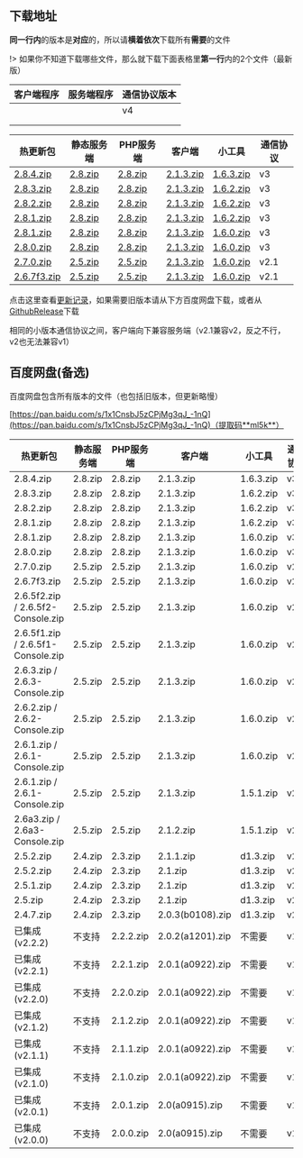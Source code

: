 ## 下载地址

**同一行内**的版本是**对应**的，所以请**横着依次**下载所有**需要**的文件

!> 如果你不知道下载哪些文件，那么就下载下面表格里**第一行**内的2个文件（最新版）

| 客户端程序 | 服务端程序 | 通信协议版本 |
| ---------- | ---------- | ------------ |
|            |            | v4           |
|            |            |              |
|            |            |              |



| 热更新包                                                     | 静态服务端                                                   | PHP服务端                                                    | 客户端                                                       | 小工具                                                       | 通信协议 |
| ------------------------------------------------------------ | ------------------------------------------------------------ | ------------------------------------------------------------ | ------------------------------------------------------------ | ------------------------------------------------------------ | -------- |
| [2.8.4.zip](https://updater-for-minecraft.oss-cn-zhangjiakou.aliyuncs.com/热更新包-2.8.4.zip) | [2.8.zip](https://updater-for-minecraft.oss-cn-zhangjiakou.aliyuncs.com/静态服务端-2.8.zip) | [2.8.zip](https://updater-for-minecraft.oss-cn-zhangjiakou.aliyuncs.com/PHP服务端-2.8.zip) | [2.1.3.zip](https://updater-for-minecraft.oss-cn-zhangjiakou.aliyuncs.com/客户端-2.1.3.zip) | [1.6.3.zip](https://updater-for-minecraft.oss-cn-zhangjiakou.aliyuncs.com/小工具-1.6.3.zip) | v3       |
| [2.8.3.zip](https://updater-for-minecraft.oss-cn-zhangjiakou.aliyuncs.com/热更新包-2.8.3.zip) | [2.8.zip](https://updater-for-minecraft.oss-cn-zhangjiakou.aliyuncs.com/静态服务端-2.8.zip) | [2.8.zip](https://updater-for-minecraft.oss-cn-zhangjiakou.aliyuncs.com/PHP服务端-2.8.zip) | [2.1.3.zip](https://updater-for-minecraft.oss-cn-zhangjiakou.aliyuncs.com/客户端-2.1.3.zip) | [1.6.2.zip](https://updater-for-minecraft.oss-cn-zhangjiakou.aliyuncs.com/小工具-1.6.2.zip) | v3       |
| [2.8.2.zip](https://updater-for-minecraft.oss-cn-zhangjiakou.aliyuncs.com/热更新包-2.8.2.zip) | [2.8.zip](https://updater-for-minecraft.oss-cn-zhangjiakou.aliyuncs.com/静态服务端-2.8.zip) | [2.8.zip](https://updater-for-minecraft.oss-cn-zhangjiakou.aliyuncs.com/PHP服务端-2.8.zip) | [2.1.3.zip](https://updater-for-minecraft.oss-cn-zhangjiakou.aliyuncs.com/客户端-2.1.3.zip) | [1.6.2.zip](https://updater-for-minecraft.oss-cn-zhangjiakou.aliyuncs.com/小工具-1.6.2.zip) | v3       |
| [2.8.1.zip](https://updater-for-minecraft.oss-cn-zhangjiakou.aliyuncs.com/热更新包-2.8.1.zip) | [2.8.zip](https://updater-for-minecraft.oss-cn-zhangjiakou.aliyuncs.com/静态服务端-2.8.zip) | [2.8.zip](https://updater-for-minecraft.oss-cn-zhangjiakou.aliyuncs.com/PHP服务端-2.8.zip) | [2.1.3.zip](https://updater-for-minecraft.oss-cn-zhangjiakou.aliyuncs.com/客户端-2.1.3.zip) | [1.6.2.zip](https://updater-for-minecraft.oss-cn-zhangjiakou.aliyuncs.com/小工具-1.6.2.zip) | v3       |
| [2.8.1.zip](https://updater-for-minecraft.oss-cn-zhangjiakou.aliyuncs.com/热更新包-2.8.1.zip) | [2.8.zip](https://updater-for-minecraft.oss-cn-zhangjiakou.aliyuncs.com/静态服务端-2.8.zip) | [2.8.zip](https://updater-for-minecraft.oss-cn-zhangjiakou.aliyuncs.com/PHP服务端-2.8.zip) | [2.1.3.zip](https://updater-for-minecraft.oss-cn-zhangjiakou.aliyuncs.com/客户端-2.1.3.zip) | [1.6.0.zip](https://updater-for-minecraft.oss-cn-zhangjiakou.aliyuncs.com/小工具-1.6.0.zip) | v3       |
| [2.8.0.zip](https://updater-for-minecraft.oss-cn-zhangjiakou.aliyuncs.com/热更新包-2.8.0.zip) | [2.8.zip](https://updater-for-minecraft.oss-cn-zhangjiakou.aliyuncs.com/静态服务端-2.8.zip) | [2.8.zip](https://updater-for-minecraft.oss-cn-zhangjiakou.aliyuncs.com/PHP服务端-2.8.zip) | [2.1.3.zip](https://updater-for-minecraft.oss-cn-zhangjiakou.aliyuncs.com/客户端-2.1.3.zip) | [1.6.0.zip](https://updater-for-minecraft.oss-cn-zhangjiakou.aliyuncs.com/小工具-1.6.0.zip) | v3       |
| [2.7.0.zip](https://updater-for-minecraft.oss-cn-zhangjiakou.aliyuncs.com/热更新包-2.7.0.zip) | [2.5.zip](https://updater-for-minecraft.oss-cn-zhangjiakou.aliyuncs.com/静态服务端-2.5.zip) | [2.5.zip](https://updater-for-minecraft.oss-cn-zhangjiakou.aliyuncs.com/PHP服务端-2.5.zip) | [2.1.3.zip](https://updater-for-minecraft.oss-cn-zhangjiakou.aliyuncs.com/客户端-2.1.3.zip) | [1.6.0.zip](https://updater-for-minecraft.oss-cn-zhangjiakou.aliyuncs.com/小工具-1.6.0.zip) | v2.1     |
| [2.6.7f3.zip](https://updater-for-minecraft.oss-cn-zhangjiakou.aliyuncs.com/热更新包-2.6.7f3.zip) | [2.5.zip](https://updater-for-minecraft.oss-cn-zhangjiakou.aliyuncs.com/静态服务端-2.5.zip) | [2.5.zip](https://updater-for-minecraft.oss-cn-zhangjiakou.aliyuncs.com/PHP服务端-2.5.zip) | [2.1.3.zip](https://updater-for-minecraft.oss-cn-zhangjiakou.aliyuncs.com/客户端-2.1.3.zip) | [1.6.0.zip](https://updater-for-minecraft.oss-cn-zhangjiakou.aliyuncs.com/小工具-1.6.0.zip) | v2.1     |

点击这里查看[更新记录](更新记录.md)，如果需要旧版本请从下方百度网盘下载，或者从[GithubRelease](https://github.com/updater-for-minecraft)下载

相同的小版本通信协议之间，客户端向下兼容服务端（v2.1兼容v2，反之不行，v2也无法兼容v1）

## 百度网盘(备选)

百度网盘包含所有版本的文件（也包括旧版本，但更新略慢）

[https://pan.baidu.com/s/1x1CnsbJ5zCPjMg3qJ_-1nQ](https://pan.baidu.com/s/1x1CnsbJ5zCPjMg3qJ_-1nQ)（提取码**ml5k**）

| 热更新包                          | 静态服务端 | PHP服务端 | 客户端           | 小工具    | 通信协议 |
| --------------------------------- | ---------- | --------- | ---------------- | --------- | -------- |
| 2.8.4.zip                         | 2.8.zip    | 2.8.zip   | 2.1.3.zip        | 1.6.3.zip | v3       |
| 2.8.3.zip                         | 2.8.zip    | 2.8.zip   | 2.1.3.zip        | 1.6.2.zip | v3       |
| 2.8.2.zip                         | 2.8.zip    | 2.8.zip   | 2.1.3.zip        | 1.6.2.zip | v3       |
| 2.8.1.zip                         | 2.8.zip    | 2.8.zip   | 2.1.3.zip        | 1.6.2.zip | v3       |
| 2.8.1.zip                         | 2.8.zip    | 2.8.zip   | 2.1.3.zip        | 1.6.0.zip | v3       |
| 2.8.0.zip                         | 2.8.zip    | 2.8.zip   | 2.1.3.zip        | 1.6.0.zip | v3       |
| 2.7.0.zip                         | 2.5.zip    | 2.5.zip   | 2.1.3.zip        | 1.6.0.zip | v2.1     |
| 2.6.7f3.zip                       | 2.5.zip    | 2.5.zip   | 2.1.3.zip        | 1.6.0.zip | v2.1     |
| 2.6.5f2.zip / 2.6.5f2-Console.zip | 2.5.zip    | 2.5.zip   | 2.1.3.zip        | 1.6.0.zip | v2.1     |
| 2.6.5f1.zip / 2.6.5f1-Console.zip | 2.5.zip    | 2.5.zip   | 2.1.3.zip        | 1.6.0.zip | v2.1     |
| 2.6.3.zip / 2.6.3-Console.zip     | 2.5.zip    | 2.5.zip   | 2.1.3.zip        | 1.6.0.zip | v2.1     |
| 2.6.2.zip / 2.6.2-Console.zip     | 2.5.zip    | 2.5.zip   | 2.1.3.zip        | 1.6.0.zip | v2.1     |
| 2.6.1.zip / 2.6.1-Console.zip     | 2.5.zip    | 2.5.zip   | 2.1.3.zip        | 1.6.0.zip | v2.1     |
| 2.6.1.zip / 2.6.1-Console.zip     | 2.5.zip    | 2.5.zip   | 2.1.3.zip        | 1.5.1.zip | v2.1     |
| 2.6a3.zip / 2.6a3-Console.zip     | 2.5.zip    | 2.5.zip   | 2.1.2.zip        | 1.5.1.zip | v2.1     |
| 2.5.2.zip                         | 2.4.zip    | 2.3.zip   | 2.1.1.zip        | d1.3.zip  | v2       |
| 2.5.2.zip                         | 2.4.zip    | 2.3.zip   | 2.1.zip          | d1.3.zip  | v2       |
| 2.5.1.zip                         | 2.4.zip    | 2.3.zip   | 2.1.zip          | d1.3.zip  | v2       |
| 2.5.zip                           | 2.4.zip    | 2.3.zip   | 2.1.zip          | d1.3.zip  | v2       |
| 2.4.7.zip                         | 2.4.zip    | 2.3.zip   | 2.0.3(b0108).zip | d1.3.zip  | v2       |
| 已集成(v2.2.2)                    | 不支持     | 2.2.2.zip | 2.0.2(a1201).zip | 不需要    | v1       |
| 已集成(v2.2.1)                    | 不支持     | 2.2.1.zip | 2.0.1(a0922).zip | 不需要    | v1       |
| 已集成(v2.2.0)                    | 不支持     | 2.2.0.zip | 2.0.1(a0922).zip | 不需要    | v1       |
| 已集成(v2.1.2)                    | 不支持     | 2.1.2.zip | 2.0.1(a0922).zip | 不需要    | v1       |
| 已集成(v2.1.1)                    | 不支持     | 2.1.1.zip | 2.0.1(a0922).zip | 不需要    | v1       |
| 已集成(v2.1.0)                    | 不支持     | 2.1.0.zip | 2.0.1(a0922).zip | 不需要    | v1       |
| 已集成(v2.0.1)                    | 不支持     | 2.0.1.zip | 2.0(a0915).zip   | 不需要    | v1       |
| 已集成(v2.0.0)                    | 不支持     | 2.0.0.zip | 2.0(a0915).zip   | 不需要    | v1       |